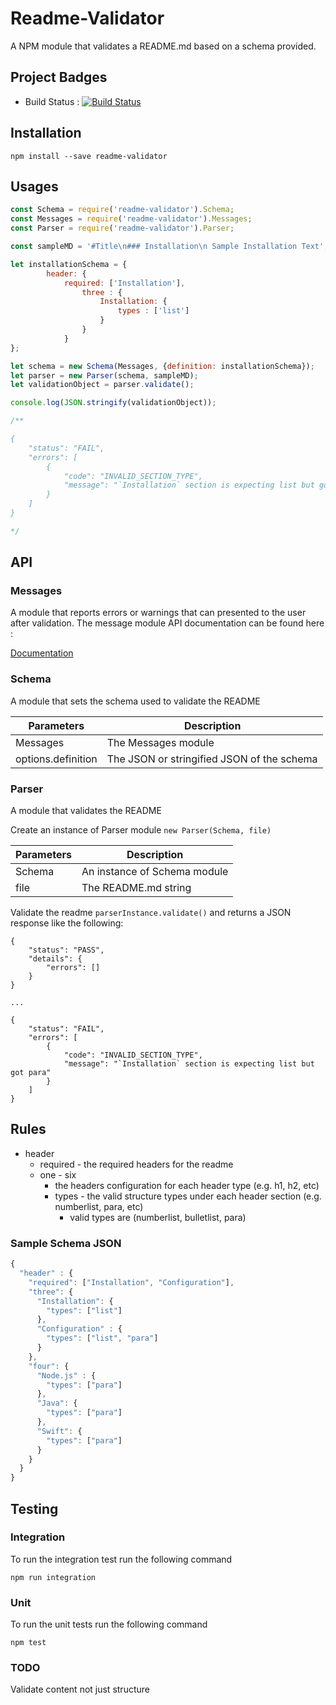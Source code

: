 # Readme-Validator

A NPM module that validates a README.md based on a schema provided. 


## Project Badges

* Build Status : [![Build Status](https://travis-ci.org/Aerex/readme-validator.svg?branch=master)](https://travis-ci.org/Aerex/readme-validator)

## Installation

`npm install --save readme-validator`

## Usages

```javascript
const Schema = require('readme-validator').Schema;
const Messages = require('readme-validator').Messages;
const Parser = require('readme-validator').Parser;

const sampleMD = '#Title\n### Installation\n Sample Installation Text';

let installationSchema = {
        header: {
            required: ['Installation'],
                three : {
                    Installation: {
                        types : ['list']
                    }
                }
            }
};

let schema = new Schema(Messages, {definition: installationSchema});
let parser = new Parser(schema, sampleMD);
let validationObject = parser.validate();

console.log(JSON.stringify(validationObject));

/**

{
    "status": "FAIL",
    "errors": [
        {
            "code": "INVALID_SECTION_TYPE",
            "message": "`Installation` section is expecting list but got para"
        }
    ]
}

*/

```

## API

### Messages

A module that reports errors or warnings that can presented to the user after validation. The message module API documentation can be found here :

[Documentation](docs/messages.md)

 
### Schema

A module that sets the schema used to validate the README

| Parameters         | Description                    |
|--------------------|--------------------------------|
| Messages           | The Messages module            |
| options.definition | The JSON or stringified JSON of the schema|
 

### Parser

A module that validates the README

Create an instance of Parser module `new Parser(Schema, file)`

| Parameters | Description                  |
|------------|------------------------------|
| Schema     | An instance of Schema module |
| file       | The README.md string         |

Validate the readme `parserInstance.validate()` and returns a JSON response like the following:

```
{
    "status": "PASS",
    "details": {
        "errors": []
    }
}

...
 
{
    "status": "FAIL",
    "errors": [
        {
            "code": "INVALID_SECTION_TYPE",
            "message": "`Installation` section is expecting list but got para"
        }
    ]
}
```


## Rules 

* header 
    * required - the required headers for the readme
    * one - six
        * the headers configuration for each header type (e.g. h1, h2, etc)
        * types - the valid structure types under each header section (e.g. numberlist, para, etc)
            * valid types are (numberlist, bulletlist, para)

### Sample Schema JSON

```javascript
{
  "header" : {
    "required": ["Installation", "Configuration"],
    "three": {
      "Installation": {
        "types": ["list"]
      },
      "Configuration" : {
        "types": ["list", "para"]
      }
    },
    "four": {
      "Node.js" : {
        "types": ["para"]
      },
      "Java": {
        "types": ["para"]
      },
      "Swift": {
        "types": ["para"]
      }
    }
  }
}
```


## Testing

### Integration 

To run the integration test run the following command

`npm run integration`

### Unit

To run the unit tests run the following command

`npm test`


### TODO

Validate content not just structure